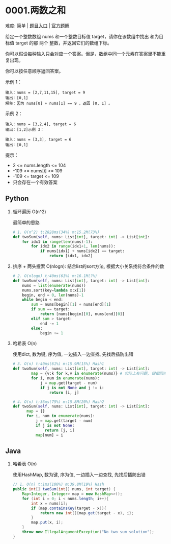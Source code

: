 # 0001.两数之和

难度: 简单 | [题目入口](https://leetcode-cn.com/problems/two-sum/) | [官方题解](https://leetcode-cn.com/problems/two-sum/solution/liang-shu-zhi-he-by-leetcode-solution/)

给定一个整数数组 nums 和一个整数目标值 target，请你在该数组中找出 和为目标值 target  的那 两个 整数，并返回它们的数组下标。

你可以假设每种输入只会对应一个答案。但是，数组中同一个元素在答案里不能重复出现。

你可以按任意顺序返回答案。

 

示例 1：

```
输入：nums = [2,7,11,15], target = 9
输出：[0,1]
解释：因为 nums[0] + nums[1] == 9 ，返回 [0, 1] 。
```


示例 2：

```
输入：nums = [3,2,4], target = 6
输出：[1,2]示例 3：
```

```
输入：nums = [3,3], target = 6
输出：[0,1]
```


提示：

- 2 <= nums.length <= 104
- -109 <= nums[i] <= 109
- -109 <= target <= 109
- 只会存在一个有效答案



## Python

1. 循环遍历 O(n^2)

   最简单的思路

   ```python
   # 1. O(n^2) t:2828ms(34%) m:15.2M(73%)
   def twoSum(self, nums: List[int], target: int) -> List[int]:
       for idx1 in range(len(nums)-1):
           for idx2 in range(idx1+1, len(nums)):
               if nums[idx1] + nums[idx2] == target:
                   return [idx1, idx2]
   ```

   

2. 排序 + 两头搜索 O(nlogn): 结合list的sort方法, 根据大小关系找符合条件的数

   ```python
   # 2. O(nlogn) t:40ms(61%) m:16.1M(?%)
   def twoSum(self, nums: List[int], target: int) -> List[int]:
       nums = list(enumerate(nums))
       nums.sort(key=lambda x:x[1])
       begin, end = 0, len(nums)-1
       while begin < end:
           sum = nums[begin][1] + nums[end][1]
           if sum == target:
               return [nums[begin][0], nums[end][0]]
           elif sum > target:
               end -= 1
           else:
               begin += 1
   ```

   

3. 哈希表 O(n)

   使用dict, 数为键, 序为值, 一边插入一边查找, 先找后插防出错

   ```python
   # 3. O(n) t:40ms(61%) m:15.9M(15%) Hash1
   def twoSum(self, nums: List[int], target: int) -> List[int]:
           map = {v:k for k,v in enumerate(nums)} # 实际上有问题, 键相同时值会覆盖, 但条件"两数"恰好使得结果正确
           for i, num in enumerate(nums):
               j = map.get(target - num)
               if j is not None and j != i:
                   return [i, j]
   
   # 4. O(n) t:36ms(75%) m:15.8M(20%) Hash2
   def twoSum(self, nums: List[int], target: int) -> List[int]:
         map = {}
         for i, num in enumerate(nums):
             j = map.get(target - num)
             if j is not None:
                 return [j, i]
             map[num] = i
   ```

   



## Java

1. 哈希表 O(n)

   使用HashMap, 数为键, 序为值, 一边插入一边查找, 先找后插防出错

   ```java
   // 1. O(n) t:1ms(100%) m:39.8M(19%) Hash
   public int[] twoSum(int[] nums, int target) {
       Map<Integer, Integer> map = new HashMap<>();
       for (int i = 0; i < nums.length; i++){
           int x = nums[i];
           if (map.containsKey(target - x)){
               return new int[]{map.get(target - x), i};
           }
           map.put(x, i);
       }
       throw new IllegalArgumentException("No two sum solution");
   }
   ```

   

